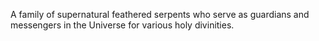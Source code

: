 A family of supernatural feathered serpents who serve as guardians and messengers in the Universe for various holy divinities.